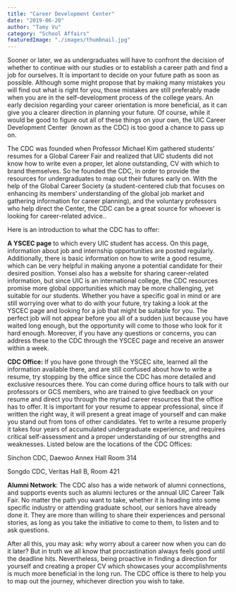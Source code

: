 ```yaml
---
title: "Career Development Center"
date: "2019-06-20"
author: "Tamy Vu"
category: "School Affairs"
featuredImage: "./images/thumbnail.jpg"
---
```


Sooner or later, we as undergraduates will have to confront the decision of whether to continue with our studies or to establish a career path and find a job for ourselves. It is important to decide on your future path as soon as possible. Although some might propose that by making many mistakes you will find out what is right for you, those mistakes are still preferably made when you are in the self-development process of the college years. An early decision regarding your career orientation is more beneficial, as it can give you a clearer direction in planning your future. Of course, while it would be good to figure out all of these things on your own, the UIC Career Development Center  (known as the CDC) is too good a chance to pass up on.

The CDC was founded when Professor Michael Kim gathered students’ resumes for a Global Career Fair and realized that UIC students did not know how to write even a proper, let alone outstanding, CV with which to brand themselves. So he founded the CDC, in order to provide the resources for undergraduates to map out their futures early on. With the help of the Global Career Society (a student-centered club that focuses on enhancing its members’ understanding of the global job market and gathering information for career planning), and the voluntary professors who help direct the Center, the CDC can be a great source for whoever is looking for career-related advice..

Here is an introduction to what the CDC has to offer:

**A YSCEC page** to which every UIC student has access. On this page, information about job and internship opportunities are posted regularly. Additionally, there is basic information on how to write a good resume, which can be very helpful in making anyone a potential candidate for their desired position. Yonsei also has a website for sharing career-related information, but since UIC is an international college, the CDC resources promise more global opportunities which may be more challenging, yet suitable for our students. Whether you have a specific goal in mind or are still worrying over what to do with your future, try taking a look at the YSCEC page and looking for a job that might be suitable for you. The perfect job will not appear before you all of a sudden just because you have waited long enough, but the opportunity will come to those who look for it hard enough. Moreover, if you have any questions or concerns, you can address these to the CDC through the YSCEC page and receive an answer within a week.

**CDC Office:** If you have gone through the YSCEC site, learned all the information available there, and are still confused about how to write a resume, try stopping by the office since the CDC has more detailed and exclusive resources there. You can come during office hours to talk with our professors or GCS members, who are trained to give feedback on your resume and direct you through the myriad career resources that the office has to offer. It is important for your resume to appear professional, since if written the right way, it will present a great image of yourself and can make you stand out from tons of other candidates. Yet to write a resume properly it takes four years of accumulated undergraduate experience, and requires critical self-assessment and a proper understanding of our strengths and weaknesses. Listed below are the locations of the CDC Offices:

Sinchon CDC, Daewoo Annex Hall Room 314

Songdo CDC, Veritas Hall B, Room 421

**Alumni Network**: The CDC also has a wide network of alumni connections, and supports events such as alumni lectures or the annual UIC Career Talk Fair. No matter the path you want to take, whether it is heading into some specific industry or attending graduate school, our seniors have already done it. They are more than willing to share their experiences and personal stories, as long as you take the initiative to come to them, to listen and to ask questions.

After all this, you may ask: why worry about a career now when you can do it later? But in truth we all know that procrastination always feels good until the deadline hits. Nevertheless, being proactive in finding a direction for yourself and creating a proper CV which showcases your accomplishments is much more beneficial in the long run. The CDC office is there to help you to map out the journey, whichever direction you wish to take.
